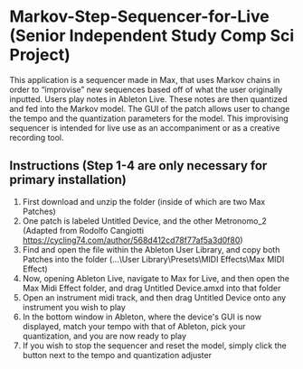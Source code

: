 # Markov-Step-Sequencer-for-Live (Senior Independent Study Comp Sci Project)
This application is a sequencer made in Max, that uses Markov chains in order to “improvise” new sequences based off of what the user originally inputted. Users play notes in Ableton Live. These notes are then quantized and fed into the Markov model.
The GUI of the patch allows user to change the tempo and the quantization parameters for the model. This improvising sequencer is intended for live use as an accompaniment or as a creative recording tool.

## Instructions (Step 1-4 are only necessary for primary installation)
1. First download and unzip the folder (inside of which are two Max Patches)
2. One patch is labeled Untitled Device, and the other Metronomo_2 (Adapted from Rodolfo Cangiotti https://cycling74.com/author/568d412cd78f77af5a3d0f80)
3. Find and open the file within the Ableton User Library, and copy both Patches into the folder (...\User Library\Presets\MIDI Effects\Max MIDI Effect)
4. Now, opening Ableton Live, navigate to Max for Live, and then open the Max Midi Effect folder, and drag Untitled Device.amxd into that folder
5. Open an instrument midi track, and then drag Untitled Device onto any instrument you wish to play
6. In the bottom window in Ableton, where the device's GUI is now displayed, match your tempo with that of Ableton, pick your quantization, and you are now ready to play
7. If you wish to stop the sequencer and reset the model, simply click the button next to the tempo and quantization adjuster
